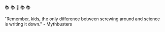 :books: :books: :school_satchel: :books: :books:

"Remember, kids, the only difference between screwing around and science is writing it down." - Mythbusters 
